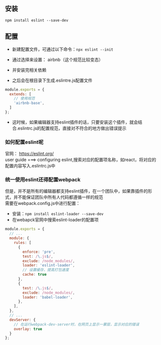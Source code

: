 <!-- # eslint配置 -->
## 安装
```npm install eslint --save-dev```   

## 配置
* 新建配置文件，可通过以下命令：```npx eslint --init```
* 通过选择来设置：
airbnb（这个规范比较变态）
* 并安装完相关依赖

* 之后会在根目录下生成.eslintre.js配置文件
```js
module.exports = {
  extends: [
    // 使用规范
    'airbnb-base',
  ]
};
```
* 这时候，如果编辑器支持eslint插件的话，只要安装这个插件，就会结合.eslintrc.js的配置规范，直接对不符合的地方做出错误提示

### 如何配置eslint呢
官网： https://eslint.org/  
user guide ===> configuring eslint,搜索对应的配置项名称，如react，将对应的配置内容写入.eslintrc.js中

### 统一使用eslint还得配置webpack  
但是，并不是所有的编辑器都支持eslint插件，在一个团队中，如果靠插件的形式，并不能保证团队中所有人代码都遵循一样的规范  
需要在webpack.config.js中进行配置：
* 安装：`npm install eslint-loader --save-dev`
* 在webapck官网中搜索eslint-loader的配置项
```js
module.exports = {
  // ...
  module: {
    rules: [
      {
        enforce: 'pre',
        test: /\.js$/,
        exclude: /node_modules/,
        loader: 'eslint-loader',
        // 设置缓存，提高打包速度
        cache: true
      },
      {
        test: /\.js$/,
        exclude: /node_modules/,
        loader: 'babel-loader',
      },
    ],
  },
  // ...
  devServer: {
    // 在运行webpack-dev-server时，在网页上显示一蒙层，显示对应的错误
    overlay: true
  }
};
```